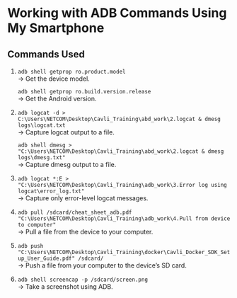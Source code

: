 # Working with ADB Commands Using My Smartphone

## Commands Used

1. `adb shell getprop ro.product.model`  
   → Get the device model.  

   `adb shell getprop ro.build.version.release`  
   → Get the Android version.  

2. `adb logcat -d > C:\Users\NETCOM\Desktop\Cavli_Training\abd_work\2.logcat & dmesg logs\logcat.txt`  
   → Capture logcat output to a file.  

   `adb shell dmesg > "C:\Users\NETCOM\Desktop\Cavli_Training\abd_work\2.logcat & dmesg logs\dmesg.txt"`  
   → Capture dmesg output to a file.  

3. `adb logcat *:E > "C:\Users\NETCOM\Desktop\Cavli_Training\adb_work\3.Error log using logcat\error_log.txt"`  
   → Capture only error-level logcat messages.  

4. `adb pull /sdcard/cheat_sheet_adb.pdf "C:\Users\NETCOM\Desktop\Cavli_Training\adb_work\4.Pull from device to computer"`  
   → Pull a file from the device to your computer.  

5. `adb push "C:\Users\NETCOM\Desktop\Cavli_Training\docker\Cavli_Docker_SDK_Setup_User_Guide.pdf" /sdcard/`  
   → Push a file from your computer to the device’s SD card.  

6. `adb shell screencap -p /sdcard/screen.png`  
   → Take a screenshot using ADB.
